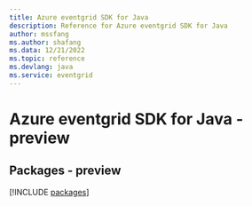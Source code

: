 ```yaml
---
title: Azure eventgrid SDK for Java
description: Reference for Azure eventgrid SDK for Java
author: mssfang
ms.author: shafang
ms.data: 12/21/2022
ms.topic: reference
ms.devlang: java
ms.service: eventgrid
---
```

# Azure eventgrid SDK for Java - preview
## Packages - preview
[!INCLUDE [packages](eventgrid-index.md)]